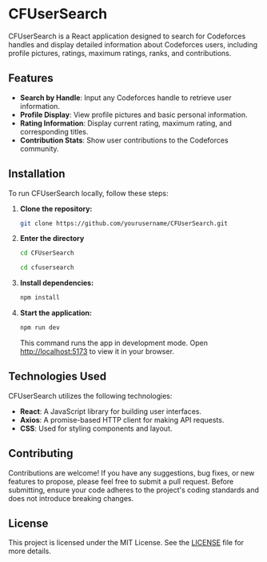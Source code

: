 # CFUserSearch

CFUserSearch is a React application designed to search for Codeforces handles and display detailed information about Codeforces users, including profile pictures, ratings, maximum ratings, ranks, and contributions.

## Features

- **Search by Handle**: Input any Codeforces handle to retrieve user information.
- **Profile Display**: View profile pictures and basic personal information.
- **Rating Information**: Display current rating, maximum rating, and corresponding titles.
- **Contribution Stats**: Show user contributions to the Codeforces community.

## Installation

To run CFUserSearch locally, follow these steps:

1. **Clone the repository:**

   ```bash
   git clone https://github.com/yourusername/CFUserSearch.git
   ```
   
2. **Enter the directory**

    ```bash
    cd CFUserSearch
    ```
    
    ```bash
    cd cfusersearch
    ```

3. **Install dependencies:**

   ```bash
   npm install
   ```

4. **Start the application:**

   ```bash
   npm run dev
   ```

   This command runs the app in development mode. Open [http://localhost:5173](http://localhost:5173) to view it in your browser.

## Technologies Used

CFUserSearch utilizes the following technologies:

- **React**: A JavaScript library for building user interfaces.
- **Axios**: A promise-based HTTP client for making API requests.
- **CSS**: Used for styling components and layout.

## Contributing

Contributions are welcome! If you have any suggestions, bug fixes, or new features to propose, please feel free to submit a pull request. Before submitting, ensure your code adheres to the project's coding standards and does not introduce breaking changes.

## License

This project is licensed under the MIT License. See the [LICENSE](LICENSE) file for more details.


